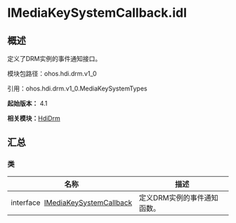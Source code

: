 # IMediaKeySystemCallback.idl


## 概述

定义了DRM实例的事件通知接口。

模块包路径：ohos.hdi.drm.v1_0

引用：ohos.hdi.drm.v1_0.MediaKeySystemTypes

**起始版本：** 4.1

**相关模块：**[HdiDrm](_hdi_drm.md)


## 汇总


### 类

| 名称 | 描述 | 
| -------- | -------- |
| interface&nbsp;&nbsp;[IMediaKeySystemCallback](interface_i_media_key_system_callback.md) | 定义DRM实例的事件通知函数。  | 

